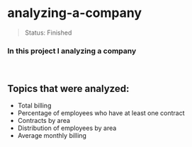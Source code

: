 # analyzing-a-company
 
> Status: Finished

### In this project I analyzing a company

<br>

## Topics that were analyzed:
+ Total billing
+ Percentage of employees who have at least one contract
+ Contracts by area
+ Distribution of employees by area
+ Average monthly billing

